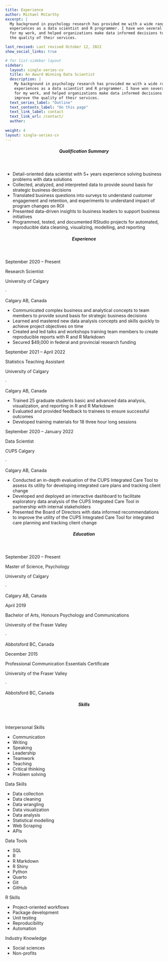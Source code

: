 ```yaml
---
title: Experience
author: Michael McCarthy
excerpt: |
  My background in psychology research has provided me with a wide range of
  experiences as a data scientist and R programmer. I have won several awards
  for my work, and helped organizations make data informed decisions to improve
  the quality of their services.

last_revised: Last revised October 12, 2022
show_social_links: true

# for list-sidebar layout
sidebar: 
  layout: single-series-cv
  title: An Award Winning Data Scientist
  description: |
    My background in psychology research has provided me with a wide range of
    experiences as a data scientist and R programmer. I have won several awards
    for my work, and helped organizations make data informed decisions to
    improve the quality of their services.
  text_series_label: "Outline" 
  text_contents_label: "On this page"
  text_link_label: contact
  text_link_url: /contact/
  author: 
  
weight: 4
layout: single-series-cv
---
```


<!-- Qualification Summary -->
<section class="bt mb4">
  <header class="w-100">
    <h5 class="f4 fw7 tracked ttu lh-title mv3">Qualification Summary</h5>
  </header>
  <div class="cf mv4-ns">
    <div class="fl w-100">
      <!-- Bullet points -->
      <ul class="cf pl3 mv2" style="max-width: none !important;">
        <li class="fl w-100 mv1">
          Detail-oriented data scientist with 5+ years experience solving
          business problems with data solutions
        </li>
        <li class="fl w-100 mv1">
          Collected, analyzed, and interpreted data to provide sound basis for
          strategic business decisions
        </li>
        <li class="fl w-100 mv1">
          Translated business questions into surveys to understand customer
          engagement and retention, and experiments to understand impact of
          program changes on ROI
        </li>
        <li class="fl w-100 mv1">
          Presented data-driven insights to business leaders to support business initiatives
        </li>
        <li class="fl w-100 mv1">
          Programmed, tested, and documented RStudio projects for automated,
          reproducible data cleaning, visualizing, modelling, and reporting
        </li>
      </ul>
    </div>
  </div>
</section>

<!-- Experience -->
<section class="bt mb4">
  <header class="w-100">
    <h5 class="f4 fw7 tracked ttu lh-title mv3">Experience</h5>
  </header>
  <!-- Item 1 -->
  <div class="cf mv4">
    <div class="fl w-100 w-third-ns">
      <p class="mb0 mv2-ns">September 2020 – Present</p>
    </div>
    <div class="fl w-100 w-two-thirds-ns pl2-ns">
      <p class="mv2 b">Research Scientist</p>
      <p class="di">University of Calgary</p>
      <p class="di">&middot</p>
      <p class="di">Calgary AB, Canada</p>
      <!-- Bullet points -->
      <ul class="cf pl3 mv2">
        <li class="fl w-100 mv1">
          Communicated complex business and analytical concepts to team members
          to provide sound basis for strategic business decisions
        </li>
        <li class="fl w-100 mv1">
          Learned and mastered new data analysis concepts and skills quickly to
          achieve project objectives on time
        </li>
        <li class="fl w-100 mv1">
          Created and led talks and workshops training team members to create
          reproducible reports with R and R Markdown
        </li>
        <li class="fl w-100 mv1">
          Secured $49,000 in federal and provincial research funding
        </li>
      </ul>
    </div>
  </div>
  <!-- Item 2 -->
  <div class="cf mv4">
    <div class="fl w-100 w-third-ns">
      <p class="mb0 mv2-ns">September 2021 – April 2022</p>
    </div>
    <div class="fl w-100 w-two-thirds-ns pl2-ns">
      <p class="mv2 b">Statistics Teaching Assistant</p>
      <p class="di">University of Calgary</p>
      <p class="di">&middot</p>
      <p class="di">Calgary AB, Canada</p>
      <!-- Bullet points -->
      <ul class="cf pl3 mv2">
        <li class="fl w-100 mv1">
          Trained 25 graduate students basic and advanced data analysis,
          visualization, and reporting in R and R Markdown
        </li>
        <li class="fl w-100 mv1">
          Evaluated and provided feedback to trainees to ensure successful outcomes
        </li>
        <li class="fl w-100 mv1">
          Developed training materials for 18 three hour long sessions
        </li>
      </ul>
    </div>
  </div>
  <!-- Item 3 -->
  <div class="cf mv4">
    <div class="fl w-100 w-third-ns">
      <p class="mb0 mv2-ns">September 2020 – January 2022</p>
    </div>
    <div class="fl w-100 w-two-thirds-ns pl2-ns">
      <p class="mv2 b">Data Scientist</p>
      <p class="di">CUPS Calgary</p>
      <p class="di">&middot</p>
      <p class="di">Calgary AB, Canada</p>
      <!-- Bullet points -->
      <ul class="cf pl3 mv2">
        <li class="fl w-100 mv1">
          Conducted an in-depth evaluation of the CUPS Integrated Care Tool to assess its utility for developing integrated care plans and tracking client change 
        </li>
        <li class="fl w-100 mv1">
          Developed and deployed an interactive dashboard to facilitate exploratory data analysis of the CUPS Integrated Care Tool in partnership with internal stakeholders
        </li>
        <li class="fl w-100 mv1">
          Presented the Board of Directors with data informed recommendations to improve the utility of the CUPS Integrated Care Tool for integrated care planning and tracking client change
        </li>
      </ul>
    </div>
  </div>
</section>

<!-- Education -->
<section class="bt mb4">
  <header class="w-100">
    <h5 class="f4 fw7 tracked ttu lh-title mv3">Education</h5>
  </header>
  <!-- Item 1 -->
  <div class="cf mv4">
    <div class="fl w-100 w-third-ns">
      <p class="mb0 mv2-ns">September 2020 – Present</p>
    </div>
    <div class="fl w-100 w-two-thirds-ns pl2-ns">
      <p class="mv2 b">Master of Science, Psychology</p>
      <p class="di">University of Calgary</p>
      <p class="di">&middot</p>
      <p class="di">Calgary AB, Canada</p>
    </div>
  </div>
  <!-- Item 2 -->
  <div class="cf mv4">
    <div class="fl w-100 w-third-ns">
      <p class="mb0 mv2-ns">April 2019</p>
    </div>
    <div class="fl w-100 w-two-thirds-ns pl2-ns">
      <p class="mv2 b">Bachelor of Arts, Honours Psychology and Communications</p>
      <p class="di">University of the Fraser Valley</p>
      <p class="di">&middot</p>
      <p class="di">Abbotsford BC, Canada</p>
    </div>
  </div>
  <!-- Item 3 -->
  <div class="cf mv4">
    <div class="fl w-100 w-third-ns">
      <p class="mb0 mv2-ns">December 2015</p>
    </div>
    <div class="fl w-100 w-two-thirds-ns pl2-ns">
      <p class="mv2 b">Professional Communication Essentials Certificate</p>
      <p class="di">University of the Fraser Valley</p>
      <p class="di">&middot</p>
      <p class="di">Abbotsford BC, Canada</p>
    </div>
  </div>
</section>

<!-- Skills -->
<section class="bt mb4">
  <header class="w-100">
    <h5 class="f4 fw7 tracked ttu lh-title mv3">Skills</h5>
  </header>
  <div class="cf mv4-ns">
    <!-- Section 1 -->
    <div class="fl w-100 w-third-ns">
      <p class="mv2 b">Interpersonal Skills</p>
      <!-- Bullet points -->
      <ul class="pl3 mv2">
        <li>Communication</li>
        <li>Writing</li>
        <li>Speaking</li>
        <li>Leadership</li>
        <li>Teamwork</li>
        <li>Teaching</li>
        <li>Critical thinking</li>
        <li>Problem solving</li>
      </ul>
    </div>
    <!-- Section 2 -->
    <div class="fl w-100 w-third-ns">
      <p class="mv2 b">Data Skills</p>
      <!-- Bullet points -->
      <ul class="pl3 mv2">
        <li>Data collection</li>
        <li>Data cleaning</li>
        <li>Data wrangling</li>
        <li>Data visualization</li>
        <li>Data analysis</li>
        <li>Statistical modelling</li>
        <li>Web Scraping</li>
        <li>APIs</li>
      </ul>
    </div>
    <!-- Section 3 -->
    <div class="fl w-100 w-third-ns">
      <p class="mv2 b">Data Tools</p>
      <!-- Bullet points -->
      <ul class="pl3 mv2">
        <li>SQL</li>
        <li>R</li>
        <li>R Markdown</li>
        <li>R Shiny</li>
        <li>Python</li>
        <li>Quarto</li>
        <li>Git</li>
        <li>GitHub</li>
      </ul>
    </div>
  </div>
  <div class="cf mv4-ns">
    <!-- Section 4 -->
    <div class="fl w-100 w-third-ns">
      <p class="mv2 b">R Skills</p>
      <!-- Bullet points -->
      <ul class="pl3 mv2">
        <li>Project-oriented workflows</li>
        <li>Package development</li>
        <li>Unit testing</li>
        <li>Reproducibility</li>
        <li>Automation</li>
      </ul>
    </div>
    <!-- Section 5 -->
    <div class="fl w-100 w-third-ns">
      <p class="mv2 b">Industry Knowledge</p>
      <!-- Bullet points -->
      <ul class="pl3 mv2">
        <li>Social sciences</li>
        <li>Non-profits</li>
      </ul>
    </div>
    <!-- Section 6 -->
</section>

<!--
{{< cv-section Experience >}}
  {{< cv-item
    when="September 2020 – now"
    what="Cool guys" 
    with="You knows" 
    where="the moon" >}}
    {{< cv-description "Did something cool" >}}
    {{< cv-description "what" "Did something cool" >}}
  {{< /cv-item >}}
{{< /cv-section >}}

TODO: Decide on the layout for CV items using Tachyons CSS. Once this is
decided then I can create R functions that take a data frame of CV items
as input, and output the correct HTML/CSS code for each item upon knitting.
This is what the {vitae} package does, except it is mainly for PDF output and
doesn't play nice with blogdown. I should use the htmltools package for my
own functions.
-->
